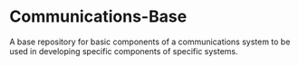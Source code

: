 # Communications-Base
A base repository for basic components of a communications system to be used in developing specific components of specific systems.
